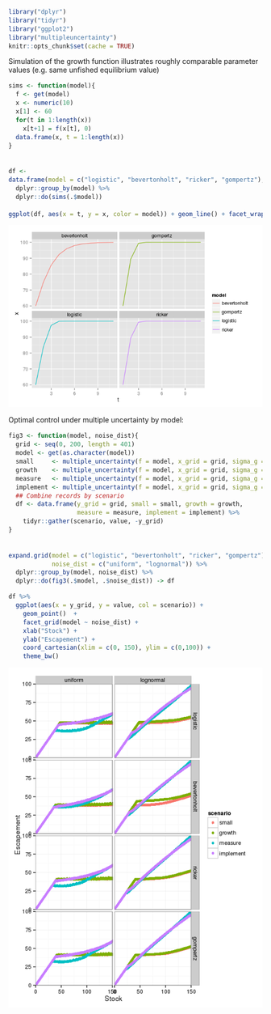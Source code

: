 ``` r
library("dplyr")
library("tidyr")
library("ggplot2")
library("multipleuncertainty")
knitr::opts_chunk$set(cache = TRUE)
```

Simulation of the growth function illustrates roughly comparable parameter values (e.g. same unfished equilibrium value)

``` r
sims <- function(model){
  f <- get(model)
  x <- numeric(10)
  x[1] <- 60
  for(t in 1:length(x))
    x[t+1] = f(x[t], 0)
  data.frame(x, t = 1:length(x))
}


df <- 
data.frame(model = c("logistic", "bevertonholt", "ricker", "gompertz"), stringsAsFactors = FALSE) %>%
  dplyr::group_by(model) %>%
  dplyr::do(sims(.$model))

ggplot(df, aes(x = t, y = x, color = model)) + geom_line() + facet_wrap(~model)
```

![](robust_to_model_files/figure-markdown_github/unnamed-chunk-2-1.png)

Optimal control under multiple uncertainty by model:

``` r
fig3 <- function(model, noise_dist){  
  grid <- seq(0, 200, length = 401)
  model <- get(as.character(model))
  small     <- multiple_uncertainty(f = model, x_grid = grid, sigma_g = 0.1, sigma_m = 0.1, sigma_i = 0.1, noise_dist = noise_dist)
  growth    <- multiple_uncertainty(f = model, x_grid = grid, sigma_g = 0.5, sigma_m = 0.1, sigma_i = 0.1, noise_dist = noise_dist)
  measure   <- multiple_uncertainty(f = model, x_grid = grid, sigma_g = 0.1, sigma_m = 0.5, sigma_i = 0.1, noise_dist = noise_dist)
  implement <- multiple_uncertainty(f = model, x_grid = grid, sigma_g = 0.1, sigma_m = 0.1, sigma_i = 0.5, noise_dist = noise_dist)
  ## Combine records by scenario
  df <- data.frame(y_grid = grid, small = small, growth = growth, 
                   measure = measure, implement = implement) %>%
    tidyr::gather(scenario, value, -y_grid)
}


expand.grid(model = c("logistic", "bevertonholt", "ricker", "gompertz"), 
            noise_dist = c("uniform", "lognormal")) %>%
  dplyr::group_by(model, noise_dist) %>%
  dplyr::do(fig3(.$model, .$noise_dist)) -> df
```

``` r
df %>%
  ggplot(aes(x = y_grid, y = value, col = scenario)) + 
    geom_point()  + 
    facet_grid(model ~ noise_dist) + 
    xlab("Stock") + 
    ylab("Escapement") + 
    coord_cartesian(xlim = c(0, 150), ylim = c(0,100)) + 
    theme_bw()
```

![](robust_to_model_files/figure-markdown_github/unnamed-chunk-4-1.png)
